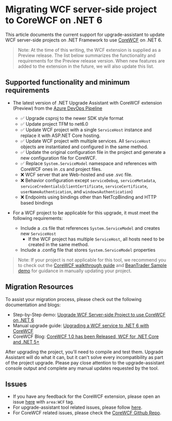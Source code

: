 # Migrating WCF server-side project to CoreWCF on .NET 6

This article documents the current support for upgrade-assistant to update WCF server-side projects on .NET Framework to use [CoreWCF](https://github.com/corewcf/corewcf) on .NET 6. 

> Note: At the time of this writing, the WCF extension is supplied as a Preview release. The list below summarizes the functionality and requirements for the Preview release version. When new features are added to the extension in the future, we will also update this list.
## Supported functionality and minimum requirements

- The latest version of .NET Upgrade Assistant with CoreWCF extension (Preview) from the [Azure DevOps Pipeline](https://dev.azure.com/dnceng/public/_artifacts/feed/dotnet-tools)
  - ✅ Upgrade csproj to the newer SDK style format
  - ✅ Update project TFM to net6.0
  - ✅ Update WCF project with a single `ServiceHost` instance and replace it with ASP.NET Core hosting.
  - ✅ Update WCF project with multiple services. All `ServiceHost` objects are instantiated and configured in the same method.
  - ✅ Update the original configuration file in the project and generate a new configuration file for CoreWCF.
  - ✅ Replace `System.ServiceModel` namespace and references with CoreWCF ones in .cs and project files.
  - ❌ WCF server that are Web-hosted and use .svc file.
  - ❌ Behavior configuration except `serviceDebug`, `serviceMetadata`, `serviceCredentials`(`clientCertificate`, `serviceCertificate`, `userNameAuthentication`, and `windowsAuthentication`)
  - ❌ Endpoints using bindings other than NetTcpBinding and HTTP based bindings


- For a WCF project to be applicable for this upgrade, it must meet the following requirements:
  - Include a .cs file that references `System.ServiceModel` and creates new `ServiceHost`
    - If the WCF project has multiple `ServiceHost`, all hosts need to be created in the same method.
  - Include a .config file that stores `System.ServiceModel` properties

> Note: If your project is not applicable for this tool, we recommend you to check out the [CoreWCF walkthrough guide](https://github.com/CoreWCF/CoreWCF/blob/main/Documentation/Walkthrough.md) and
[BeanTrader Sample demo](https://devblogs.microsoft.com/dotnet/upgrading-a-wcf-service-to-dotnet-6/) for guidance in manually updating your project.

## Migration Resources

To assist your migration process, please check out the following documentation and blogs:

- Step-by-Step demo: [Upgrade WCF Server-side Project to use CoreWCF on .NET 6](https://aka.ms/CoreWCFUpgradeAssistant)
- Manual upgrade guide: [Upgrading a WCF service to .NET 6 with CoreWCF](https://docs.microsoft.com/en-us/windows/apps/windows-app-sdk/migrate-to-windows-app-sdk/migrate-to-windows-app-sdk-ovw)
- CoreWCF Blog: [CoreWCF 1.0 has been Released, WCF for .NET Core and .NET 5+](https://devblogs.microsoft.com/dotnet/corewcf-v1-released/)

After upgrading the project, you'll need to compile and test them. Upgrade Assistant will do what it can, but it can't solve every incompatibility as part of the project upgrade. Please pay close attention to the upgrade-assistant console output and complete any manual updates requested by the tool.

## Issues

- If you have any feedback for the CoreWCF extension, please open an issue [here](https://github.com/dotnet/upgrade-assistant/issues) with `area:WCF` tag.
- For upgrade-assistant tool related issues, please follow [here](https://github.com/dotnet/upgrade-assistant#engage-contribute-and-give-feedback).
- For CoreWCF related issues, please check the [CoreWCF Github Repo](https://github.com/CoreWCF/CoreWCF).